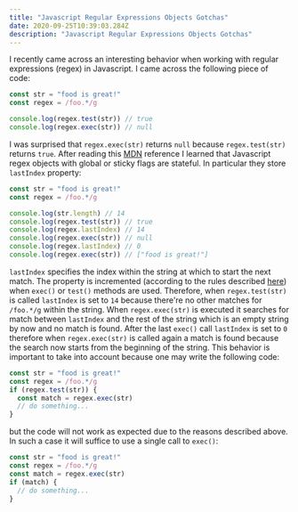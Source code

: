 ```yaml
---
title: "Javascript Regular Expressions Objects Gotchas"
date: 2020-09-25T10:39:03.284Z
description: "Javascript Regular Expressions Objects Gotchas"
---
```


I recently came across an interesting behavior when working with regular expressions (regex) in Javascript. I came across the following piece of code:

```js
const str = "food is great!"
const regex = /foo.*/g

console.log(regex.test(str)) // true
console.log(regex.exec(str)) // null
```

I was surprised that `regex.exec(str)` returns `null` because `regex.test(str)` returns `true`. After reading this [MDN](https://developer.mozilla.org/en-US/docs/Web/JavaScript/Reference/Global_Objects/RegExp/exec) reference I learned that Javascript regex objects with global or sticky flags are stateful. In particular they store `lastIndex` property:

```js
const str = "food is great!"
const regex = /foo.*/g

console.log(str.length) // 14
console.log(regex.test(str)) // true
console.log(regex.lastIndex) // 14
console.log(regex.exec(str)) // null
console.log(regex.lastIndex) // 0
console.log(regex.exec(str)) // ["food is great!"]
```

`lastIndex` specifies the index within the string at which to start the next match. The property is incremented (according to the rules described [here](https://developer.mozilla.org/en-US/docs/Web/JavaScript/Reference/Global_Objects/RegExp/lastIndex)) when `exec()` or `test()` methods are used. Therefore, when `regex.test(str)` is called `lastIndex` is set to `14` because there're no other matches for `/foo.*/g` within the string. When `regex.exec(str)` is executed it searches for match between `lastIndex` and the rest of the string which is an empty string by now and no match is found. After the last `exec()` call `lastIndex` is set to `0` therefore when `regex.exec(str)` is called again a match is found because the search now starts from the beginning of the string. This behavior is important to take into account because one may write the following code:

```js
const str = "food is great!"
const regex = /foo.*/g
if (regex.test(str)) {
  const match = regex.exec(str)
  // do something...
}
```

but the code will not work as expected due to the reasons described above. In such a case it will suffice to use a single call to `exec()`:

```js
const str = "food is great!"
const regex = /foo.*/g
const match = regex.exec(str)
if (match) {
  // do something...
}
```
